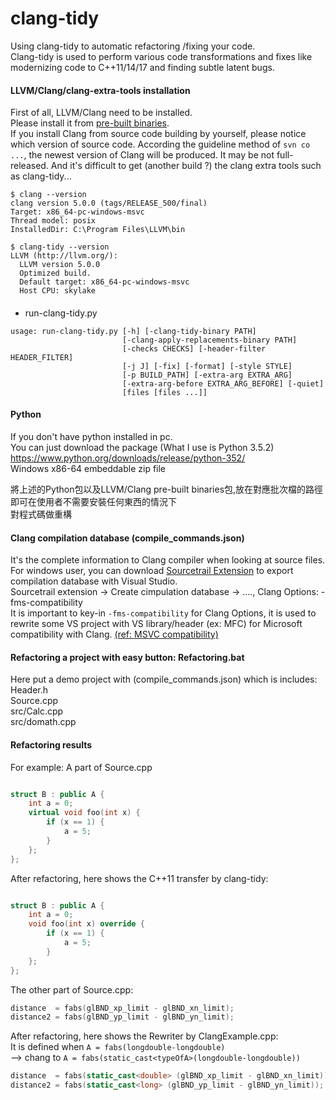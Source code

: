 # clang-tidy

Using clang-tidy to automatic refactoring /fixing your code.  
Clang-tidy is used to perform various code transformations and fixes like modernizing code to C++11/14/17 and finding subtle latent bugs.   

#### LLVM/Clang/clang-extra-tools installation
First of all, LLVM/Clang need to be installed.  
Please install it from [pre-built binaries](http://releases.llvm.org/download.html).  
If you install Clang from source code building by yourself, please notice which version of source code. According the guideline method of `svn co ...`, the newest version of Clang will be produced. It may be not full-released. And it's difficult to get (another build ?) the clang extra tools such as clang-tidy...  
```
$ clang --version  
clang version 5.0.0 (tags/RELEASE_500/final)  
Target: x86_64-pc-windows-msvc  
Thread model: posix  
InstalledDir: C:\Program Files\LLVM\bin  
  
$ clang-tidy --version  
LLVM (http://llvm.org/):  
  LLVM version 5.0.0  
  Optimized build.  
  Default target: x86_64-pc-windows-msvc  
  Host CPU: skylake  

```

#### 

#### 
* run-clang-tidy.py
```
usage: run-clang-tidy.py [-h] [-clang-tidy-binary PATH]
                         [-clang-apply-replacements-binary PATH]
                         [-checks CHECKS] [-header-filter HEADER_FILTER]
                         [-j J] [-fix] [-format] [-style STYLE]
                         [-p BUILD_PATH] [-extra-arg EXTRA_ARG]
                         [-extra-arg-before EXTRA_ARG_BEFORE] [-quiet]
                         [files [files ...]]

```

#### Python
If you don't have python installed in pc.  
You can just download the package (What I use is Python 3.5.2)  
https://www.python.org/downloads/release/python-352/  
Windows x86-64 embeddable zip file  


將上述的Python包以及LLVM/Clang pre-built binaries包,放在對應批次檔的路徑  
即可在使用者不需要安裝任何東西的情況下  
對程式碼做重構  
  

#### Clang compilation database (compile_commands.json)
It's the complete information to Clang compiler when looking at source files.  
For windows user, you can download [Sourcetrail Extension](https://www.sourcetrail.com/blog/export_clang_compilation_database_from_visual_studio_solution/) to export compilation database with Visual Studio.  
Sourcetrail extension -> Create cimpulation database -> ...., Clang Options: -fms-compatibility  
It is important to key-in `-fms-compatibility` for Clang Options, it is used to rewrite some VS project with VS library/header (ex: MFC) for Microsoft compatibility with Clang. [(ref: MSVC compatibility)](https://clang.llvm.org/docs/MSVCCompatibility.html)   

#### Refactoring a project with easy button: Refactoring.bat
Here put a demo project with (compile_commands.json) which is includes:   
Header.h  
Source.cpp  
src/Calc.cpp  
src/domath.cpp  
  
#### Refactoring results
For example: A part of Source.cpp
```c++

struct B : public A {
	int a = 0;
	virtual void foo(int x) {
		if (x == 1) {
			a = 5;
		}
	};
};

```
After refactoring, here shows the C++11 transfer by clang-tidy:   
```c++

struct B : public A {
	int a = 0;
	void foo(int x) override {
		if (x == 1) {
			a = 5;
		}
	};
};
```  
The other part of Source.cpp: 

```c++
distance  = fabs(glBND_xp_limit - glBND_xn_limit);
distance2 = fabs(glBND_yp_limit - glBND_yn_limit);
```  
After refactoring, here shows the Rewriter by ClangExample.cpp:  
It is defined when `A = fabs(longdouble-longdouble)`  
--> chang to  `A = fabs(static_cast<typeOfA>(longdouble-longdouble))`
```c++
distance  = fabs(static_cast<double> (glBND_xp_limit - glBND_xn_limit));
distance2 = fabs(static_cast<long> (glBND_yp_limit - glBND_yn_limit));
```
